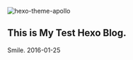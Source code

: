![hexo-theme-apollo](http://7xmxp1.com1.z0.glb.clouddn.com/smile.png)

## This is My Test Hexo Blog.

Smile. 2016-01-25